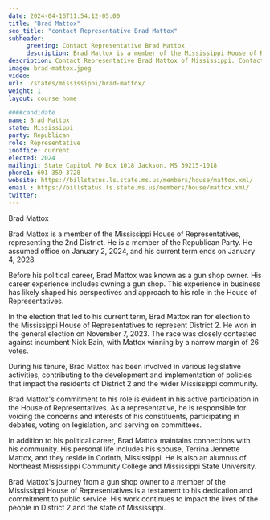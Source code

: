 ```yaml
---
date: 2024-04-16T11:54:12-05:00
title: "Brad Mattox"
seo_title: "contact Representative Brad Mattox"
subheader:
     greeting: Contact Representative Brad Mattox
     description: Brad Mattox is a member of the Mississippi House of Representatives, representing the 2nd District. He is a member of the Republican Party. He assumed office on January 2, 2024, and his current term ends on January 4, 2028.
description: Contact Representative Brad Mattox of Mississippi. Contact information for Brad Mattox includes email address, phone number, and mailing address.
image: brad-mattox.jpeg
video:
url:  /states/mississippi/brad-mattox/
weight: 1
layout: course_home

####candidate
name: Brad Mattox
state: Mississippi
party: Republican
role: Representative
inoffice: current
elected: 2024
mailing1: State Capitol PO Box 1018 Jackson, MS 39215-1018
phone1: 601-359-3728
website: https://billstatus.ls.state.ms.us/members/house/mattox.xml/
email : https://billstatus.ls.state.ms.us/members/house/mattox.xml/
twitter:
---
```


Brad Mattox

Brad Mattox is a member of the Mississippi House of Representatives, representing the 2nd District. He is a member of the Republican Party. He assumed office on January 2, 2024, and his current term ends on January 4, 2028.

Before his political career, Brad Mattox was known as a gun shop owner. His career experience includes owning a gun shop. This experience in business has likely shaped his perspectives and approach to his role in the House of Representatives.

In the election that led to his current term, Brad Mattox ran for election to the Mississippi House of Representatives to represent District 2. He won in the general election on November 7, 2023. The race was closely contested against incumbent Nick Bain, with Mattox winning by a narrow margin of 26 votes.

During his tenure, Brad Mattox has been involved in various legislative activities, contributing to the development and implementation of policies that impact the residents of District 2 and the wider Mississippi community.

Brad Mattox's commitment to his role is evident in his active participation in the House of Representatives. As a representative, he is responsible for voicing the concerns and interests of his constituents, participating in debates, voting on legislation, and serving on committees.

In addition to his political career, Brad Mattox maintains connections with his community. His personal life includes his spouse, Terrina Jennette Mattox, and they reside in Corinth, Mississippi. He is also an alumnus of Northeast Mississippi Community College and Mississippi State University.

Brad Mattox's journey from a gun shop owner to a member of the Mississippi House of Representatives is a testament to his dedication and commitment to public service. His work continues to impact the lives of the people in District 2 and the state of Mississippi.
